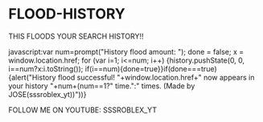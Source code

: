 # FLOOD-HISTORY
THIS FLOODS YOUR SEARCH HISTORY!!

javascript:var num=prompt("History flood amount: "); done = false; x = window.location.href; for (var i=1; i<=num; i++) {history.pushState(0, 0, i==num?x:i.toString()); if(i==num){done=true}}if(done===true){alert("History flood successful! "+window.location.href+" now appears in your history "+num+(num==1?" time.":" times. (Made by JOSE(sssroblex_yt))"))}

FOLLOW ME ON YOUTUBE: SSSROBLEX_YT
